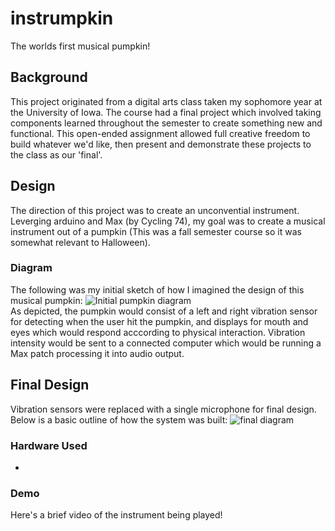 # instrumpkin
The worlds first musical pumpkin!

## Background
This project originated from a digital arts class taken my sophomore year at the University of Iowa. The course had a final project which involved taking components learned throughout the semester to create something new and functional. This open-ended assignment allowed full creative freedom to build whatever we'd like, then present and demonstrate these projects to the class as our 'final'.

## Design
The direction of this project was to create an unconvential instrument. Leverging arduino and Max (by Cycling 74), my goal was to create a musical instrument out of a pumpkin (This was a fall semester course so it was somewhat relevant to Halloween).

### Diagram
The following was my initial sketch of how I imagined the design of this musical pumpkin:
![Initial pumpkin diagram](https://raw.githubusercontent.com/bmanTM/instrumpkin/45e1f4ea7b41479f675dab53adc8ef177cf7491f/demos/project_diagram.svg)
<br>
As depicted, the pumpkin would consist of a left and right vibration sensor for detecting when the user hit the pumpkin, and displays for mouth and eyes which would respond acccording to physical interaction. Vibration intensity would be sent to a connected computer which would be running a Max patch processing it into audio output.

## Final Design
Vibration sensors were replaced with a single microphone for final design. Below is a basic outline of how the system was built:
![final diagram]()

### Hardware Used
- 

### Demo
Here's a brief video of the instrument being played!
